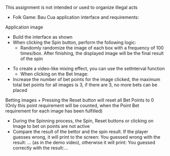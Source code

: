 This assignment is not intended or used to organize illegal acts
  
- Folk Game: Bau Cua application interface and requirements:
  
Application image
- Build the interface as shown 
- When clicking the Spin button, perform the following logic:
	 + Randomly randomize the image of each box with a frequency of 100 times/box. After finishing, the displayed image will be the final result of the spin 
+ To create a video-like mixing effect, you can use the setInterval function 
  - When clicking on the Bet Image:
+ Increase the number of bet points for the image clicked, the maximum total bet points for all images is 3, if there are 3, no more bets can be placed 

Betting images
	 + Pressing the Reset button will reset all Bet Points to 0 (Only this point requirement will be counted, when the Point Bet requirement for each image has been fulfilled)
- During the Spinning process, the Spin, Reset buttons or clicking on Image to bet on points are not active 
- Compare the result of the bettor and the spin result. If the player guesses wrong, it will print to the screen: You guessed wrong with the result: ... (as in the demo video), otherwise it will print: You guessed correctly with the result:... 
